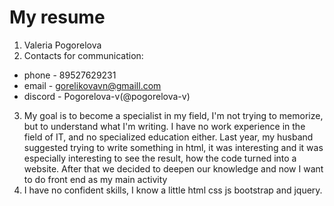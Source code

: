 # My resume
1. Valeria Pogorelova
2. Contacts for communication:
 * phone - 89527629231
 * email - gorelikovavn@gmaill.com
 * discord - Pogorelova-v(@pogorelova-v)
 3. My goal is to become a specialist in my field, I'm not trying to memorize, but to understand what I'm writing. I have no work experience in the field of IT, and no specialized education either. Last year, my husband suggested trying to write something in html, it was interesting and it was especially interesting to see the result, how the code turned into a website. After that we decided to deepen our knowledge and now I want to do front end as my main activity
4. I have no confident skills, I know a little html css js bootstrap and jquery.